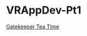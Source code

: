# VRAppDev-Pt1
 [Gatekeeper Tea TIme](https://ohkairos.github.io/VRAppDev-Pt1/Class3-Week0.2019.3.8f1/WebGL/)
